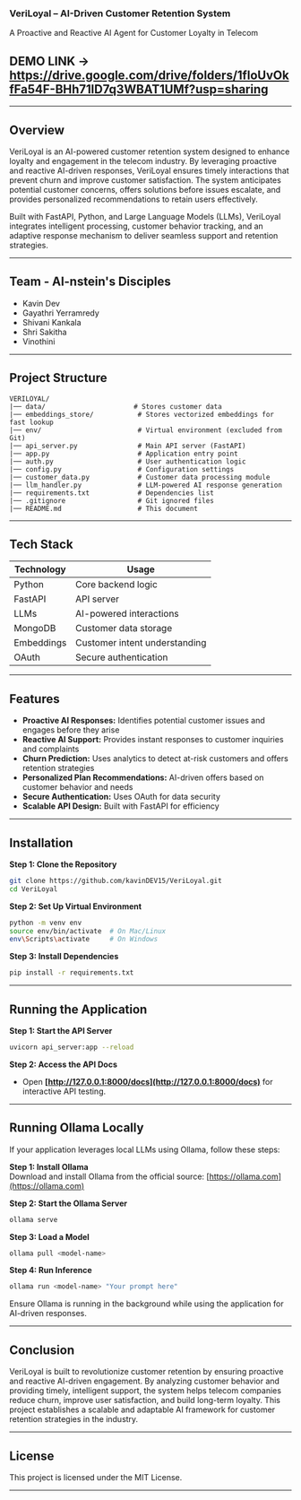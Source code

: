 ### VeriLoyal – AI-Driven Customer Retention System  
A Proactive and Reactive AI Agent for Customer Loyalty in Telecom  

## DEMO LINK -> https://drive.google.com/drive/folders/1floUvOkfFa54F-BHh71lD7q3WBAT1UMf?usp=sharing

---

## Overview
VeriLoyal is an AI-powered customer retention system designed to enhance loyalty and engagement in the telecom industry. By leveraging proactive and reactive AI-driven responses, VeriLoyal ensures timely interactions that prevent churn and improve customer satisfaction. The system anticipates potential customer concerns, offers solutions before issues escalate, and provides personalized recommendations to retain users effectively.

Built with FastAPI, Python, and Large Language Models (LLMs), VeriLoyal integrates intelligent processing, customer behavior tracking, and an adaptive response mechanism to deliver seamless support and retention strategies.

---

## Team - AI-nstein's Disciples
- Kavin Dev  
- Gayathri Yerramredy  
- Shivani Kankala  
- Shri Sakitha  
- Vinothini  

---

## Project Structure
```
VERILOYAL/
|── data/                      # Stores customer data
|── embeddings_store/           # Stores vectorized embeddings for fast lookup
|── env/                        # Virtual environment (excluded from Git)
|── api_server.py               # Main API server (FastAPI)
|── app.py                      # Application entry point
|── auth.py                     # User authentication logic
|── config.py                   # Configuration settings
|── customer_data.py            # Customer data processing module
|── llm_handler.py              # LLM-powered AI response generation
|── requirements.txt            # Dependencies list
|── .gitignore                  # Git ignored files
|── README.md                   # This document
```

---

## Tech Stack
| Technology  | Usage  |
|------------|--------|
| Python      | Core backend logic |
| FastAPI     | API server |
| LLMs        | AI-powered interactions |
| MongoDB     | Customer data storage |
| Embeddings  | Customer intent understanding |
| OAuth       | Secure authentication |

---

## Features
- **Proactive AI Responses:** Identifies potential customer issues and engages before they arise  
- **Reactive AI Support:** Provides instant responses to customer inquiries and complaints  
- **Churn Prediction:** Uses analytics to detect at-risk customers and offers retention strategies  
- **Personalized Plan Recommendations:** AI-driven offers based on customer behavior and needs  
- **Secure Authentication:** Uses OAuth for data security  
- **Scalable API Design:** Built with FastAPI for efficiency  

---

## Installation
**Step 1: Clone the Repository**
```sh
git clone https://github.com/kavinDEV15/VeriLoyal.git
cd VeriLoyal
```

**Step 2: Set Up Virtual Environment**
```sh
python -m venv env
source env/bin/activate  # On Mac/Linux
env\Scripts\activate     # On Windows
```

**Step 3: Install Dependencies**
```sh
pip install -r requirements.txt
```

---

## Running the Application
**Step 1: Start the API Server**
```sh
uvicorn api_server:app --reload
```
**Step 2: Access the API Docs**
- Open **[http://127.0.0.1:8000/docs](http://127.0.0.1:8000/docs)** for interactive API testing.

---

## Running Ollama Locally
If your application leverages local LLMs using Ollama, follow these steps:

**Step 1: Install Ollama**  
Download and install Ollama from the official source: [https://ollama.com](https://ollama.com)

**Step 2: Start the Ollama Server**
```sh
ollama serve
```

**Step 3: Load a Model**
```sh
ollama pull <model-name>
```

**Step 4: Run Inference**
```sh
ollama run <model-name> "Your prompt here"
```

Ensure Ollama is running in the background while using the application for AI-driven responses.

---

## Conclusion
VeriLoyal is built to revolutionize customer retention by ensuring proactive and reactive AI-driven engagement. By analyzing customer behavior and providing timely, intelligent support, the system helps telecom companies reduce churn, improve user satisfaction, and build long-term loyalty. This project establishes a scalable and adaptable AI framework for customer retention strategies in the industry.

---

## License
This project is licensed under the MIT License.

---

